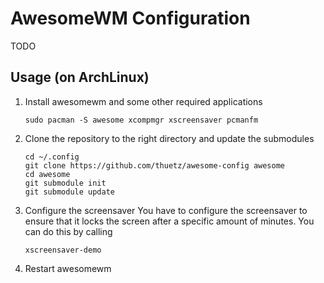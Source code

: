 AwesomeWM Configuration
=======================
TODO

Usage (on ArchLinux)
--------------------
1. Install awesomewm and some other required applications
   ```
   sudo pacman -S awesome xcompmgr xscreensaver pcmanfm
   ```

2. Clone the repository to the right directory and update the submodules
   ```
   cd ~/.config
   git clone https://github.com/thuetz/awesome-config awesome
   cd awesome
   git submodule init
   git submodule update
   ```
3. Configure the screensaver
   You have to configure the screensaver to ensure that it locks the screen after a specific amount of minutes. You can do this by calling
   ```
   xscreensaver-demo
   ```

4. Restart awesomewm
